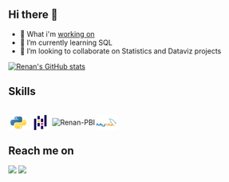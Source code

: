 ## Hi there 👋

- 🔭 What i'm [working on](https://www.kaggle.com/renantrevisan/code)
- 🌱 I’m currently learning SQL
- 👯 I’m looking to collaborate on Statistics and Dataviz projects

[![Renan's GitHub stats](https://github-readme-stats.vercel.app/api?username=treeevisan&show_icons=true&theme=dark)](https://github.com/treeevisan/github-readme-stats)

<!--

[![Renan's GitHub stats](https://github-readme-stats.vercel.app/api/top-langs/?username=treeevisan&layout=compact&langs_count=16&theme=dark)](https://github.com/treeevisan/github-readme-stats)

-->


## **Skills**

<div style="display: inline_block"><br>
  <img align="center" alt="Renan-Python" height="30" width="40" src="https://raw.githubusercontent.com/devicons/devicon/master/icons/python/python-original.svg">
  <img align="center" alt="Renan-Pandas" height="30" width="40" src="https://raw.githubusercontent.com/devicons/devicon/55609aa5bd817ff167afce0d965585c92040787a/icons/pandas/pandas-original.svg">
  <img align="center" alt="Renan-PBI" height="30" width="40" src="https://raw.githubusercontent.com/microsoft/PowerBI-Icons/2bf1c982fb24528eee1559a96a25eb534c175cfd/SVG/Power-BI.svg">
  <img align="center" alt="Renan-MySQL" height="30" width="40" src="https://raw.githubusercontent.com/devicons/devicon/55609aa5bd817ff167afce0d965585c92040787a/icons/mysql/mysql-original-wordmark.svg">
</div>


## **Reach me on**

<a href = "mailto:renan_treviz09@gmail.com"><img src="https://img.shields.io/badge/-Gmail-%23333?style=for-the-badge&logo=gmail&logoColor=red" target="_blank"></a>
<a href="https://www.linkedin.com/in/renantrevisan" target="_blank"><img src="https://img.shields.io/badge/-LinkedIn-%230077B5?style=for-the-badge&logo=linkedin&logoColor=white" target="_blank"></a> 

<!--
**treeevisan/treeevisan** is a ✨ _special_ ✨ repository because its `README.md` (this file) appears on your GitHub profile.

Here are some ideas to get you started:

- 🔭 I’m currently working on ...
- 🌱 I’m currently learning ...
- 👯 I’m looking to collaborate on ...
- 🤔 I’m looking for help with ...
- 💬 Ask me about ...
- 📫 How to reach me: ...
- 😄 Pronouns: ...
- ⚡ Fun fact: ...
-->
